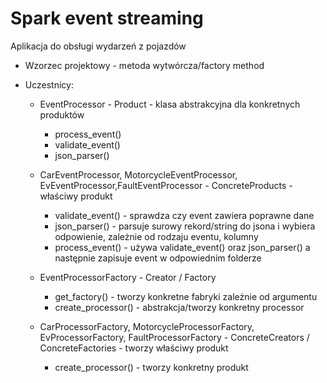 
# Spark event streaming

Aplikacja do obsługi wydarzeń z pojazdów

* Wzorzec projektowy - metoda wytwórcza/factory method
* Uczestnicy:

    * EventProcessor - Product - klasa abstrakcyjna dla konkretnych produktów
        * process_event()
        * validate_event()
        * json_parser()

    * CarEventProcessor, MotorcycleEventProcessor, EvEventProcessor,FaultEventProcessor - ConcreteProducts - właściwy produkt

        * validate_event() - sprawdza czy event zawiera poprawne dane
        * json_parser() - parsuje surowy rekord/string do jsona i wybiera odpowienie, zależnie od rodzaju eventu, kolumny
        * process_event() - używa validate_event() oraz json_parser() a następnie zapisuje event w odpowiednim folderze

    * EventProcessorFactory - Creator / Factory
        * get_factory() - tworzy konkretne fabryki zależnie od argumentu
        * create_processor() - abstrakcja/tworzy konkretny processor 

    * CarProcessorFactory, MotorcycleProcessorFactory, EvProcessorFactory, FaultProcessorFactory - ConcreteCreators / ConcreteFactories - tworzy właściwy produkt
        * create_processor() - tworzy konkretny produkt
